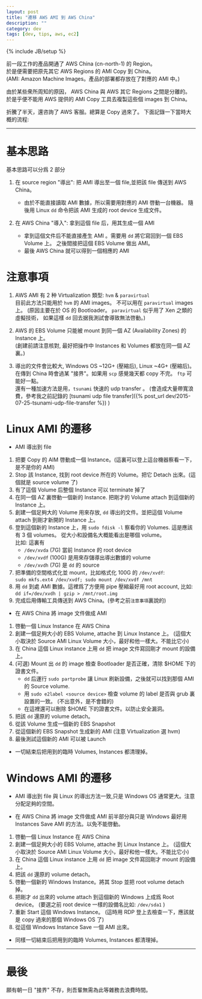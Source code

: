 ```yaml
---
layout: post
title: "遷移 AWS AMI 到 AWS China"
description: ""
category: dev
tags: [dev, tips, aws, ec2]
---
```

{% include JB/setup %}

前一段工作的產品開通了 AWS China (cn-north-1) 的 Region。    
於是便需要把原先其它 AWS Regions 的 AMI Copy 到 China。      
(AMI: Amazon Machine Images。產品的部署都存放在了對應的 AMI 中。)

由於某些衆所周知的原因， AWS China 與 AWS 其它 Regions 之間是分離的。
於是乎便不能用 AWS 提供的 AMI Copy 工具去複製這些個 images 到 China。

折騰了半天，還咨詢了 AWS 客服。總算是 Copy 過來了。
下面記錄一下當時大概的流程:

----

# 基本思路
基本思路可以分爲 2 部分

1. 在 source region "導出": 把 AMI 導出至一個 file,並把該 file 傳送到 AWS China。 
   - 由於不能直接讀取 AMI 數據，所以需要用對應的 AMI 啓動一台機器。
     隨後用 Linux `dd` 命令把該 AMI 生成的 root device 生成文件。

2. 在 AWS China "導入": 拿到這個 file 后，用其生成一個 AMI 
   - 拿到這個文件后不能直接產生 AMI 。需要用 `dd` 將它寫回到一個 EBS Volume 上。
     之後間接把這個 EBS Volume 做出 AMI。
   - 最後 AWS China 就可以得到一個相應的 AMI

# 注意事項
1. AWS AMI 有 2 种 Virtualization 類型: `hvm` & `paravirtual`     
   目前此方法只能用於 `hvm` 的 AMI images。 不可以用在 `paravirtual` images 上。
   (原因主要在於 OS 的 Bootloader。 `paravirtual` 似乎用了 Xen 之類的虛擬技術，
   如果這樣 `dd` 回去据我測試會導致無法啓動。)

2. AWS 的 EBS Volume 只能被 mount 到同一個 AZ (Availability Zones)  的 Instance 上。   
   (創建前請注意核對, 最好把操作中 Instances 和 Volumes 都放在同一個 AZ 裏。)

3. 導出的文件會比較大, Windows OS ~12G+ (壓縮后), Linux ~4G+ (壓縮后)。
   在傳到 China 時會過某 "接界"。如果用 `scp` 感覺幾天都 copy 不完。 `ftp` 可能好一點。    
   還有一種加速方法是用，`tsunami` 快速的 udp transfer 。
   (會造成大量帶寬浪費，參考我之前記錄的 [tsunami udp file transfer]({% post_url dev/2015-07-25-tsunami-udp-file-transfer %}) )

# Linux AMI 的遷移

- AMI 導出到 file 
1. 把要 Copy 的 AIM 啓動成一個 Instance。(這裏可以登上這台機器察看一下，是不是你的 AMI)
2. Stop 該 Instance, 找到 root device 所在的 Volume。把它 Detach 出來。(這個就是 source volume 了)
3. 有了這個 Volume 后整個 Instance 可以 terminate 掉了
4. 在同一個 AZ 裏啓動一個新的 Instance. 把剛才的 Volume attach 到這個新的 Instance 上。
4. 創建一個足夠大的 Volume 用來存放, `dd` 導出的文件。並把這個 Volume attach 到剛才新開的 Instance 上。
5. 登到這個新的 Instance 上，用 `sudo fdisk -l` 察看你的 Volumes. 這是應該有 3 個 volumes。
   從大小和設備名大概能看出是哪個 volume。   
   比如: 這裏有 
   - `/dev/xvda` (7G) 當前 Instance 的 root device
   - `/dev/xvdf` (100G) 是用來存儲導出導出數據的 volume
   - `/dev/xvdh` (7G) 是 `dd` 的 source
7. 把準備的空間格式化並 mount，比如格式化 100G 的 `/dev/xvdf`:   
   `sudo mkfs.ext4 /dev/xvdf; sudo mount /dev/xvdf /mnt`
8. 用 `dd` 到處 AMI 數據。這裡爲了方便用 pipe 壓縮最好用 root account, 比如:    
   `dd if=/dev/xvdh | gzip > /mnt/root.img`
9. 完成后用傳輸工具傳送到 AWS China。(參考之前`注意事項`裏說的)

- 在 AWS China 將 image 文件做成 AMI
1. 啓動一個 Linux Instance 在 AWS China   
2. 創建一個足夠大小的 EBS Volume, attache 到 Linux Instance 上。
   (這個大小取決於 Source AMI Linux Volume 大小，最好和他一樣大。不能比它小)
3. 在 China 這個 Linux instance 上用 `dd` 把 image 文件寫回剛才 mount 的設備上。
4. (可選) Mount 出 `dd` 的 image 檢查 Bootloader 是否正確，清除 $HOME 下的證書文件。
   - `dd` 后運行 `sudo partprobe` 讓 Linux 刷新設備，之後就可以找到那個 AMI 的 Source volume.
   - 用 `sudo e2label <source device>` 檢查 volume 的 label 是否與 grub 裏設置的一致。
     (不出意外，是不會錯的)
   - 在這裡還可以刪除 $HOME 下的證書文件。以防止安全漏洞。
5. 把該 `dd` 還原的 volume detach。
6. 從該 Volume 生成一個新的 EBS Snapshot
7. 從這個新的 EBS Snapshot 生成新的 AMI (注意 Virtualization 選 hvm)
8. 最後測試這個新的 AMI 可以被 Launch

- 一切結束后把用到的臨時 Volumes, Instances 都清理掉。

# Windows AMI 的遷移

- AMI 導出到 file 
  與 Linux 的導出方法一致,只是 Windows OS 通常更大。注意分配足夠的空間。

- 在 AWS China 將 image 文件做成 AMI
  前半部分與只是 Windows 最好用 Instances Save AMI 的方法。以免不能啓動。
1. 啓動一個 Linux Instance 在 AWS China   
2. 創建一個足夠大小的 EBS Volume, attache 到 Linux Instance 上。
   (這個大小取決於 Source AMI Linux Volume 大小，最好和他一樣大。不能比它小)
3. 在 China 這個 Linux instance 上用 `dd` 把 image 文件寫回剛才 mount 的設備上。
5. 把該 `dd` 還原的 volume detach。
6. 啓動一個新的 Windows Instance。將其 Stop 並把 root volume detach 掉。
7. 把剛才 `dd` 出來的 volume attach 到這個新的 Windows 上成爲 Root device。
   (要選之前 root device 一樣的設備名比如: `/dev/sda1` ) 
8. 重新 Start 這個 Windows Instance。 (這時用 RDP 登上去檢查一下，應該就是 copy 過來的那個 Windows OS 了)
9. 從這個 Windows Instance Save 一個 AMI 出來。

- 同樣一切結束后把用到的臨時 Volumes, Instances 都清理掉。

----

# 最後
願有朝一日 "接界" 不存，則吾輩無需為此等雜務去浪費時間。

